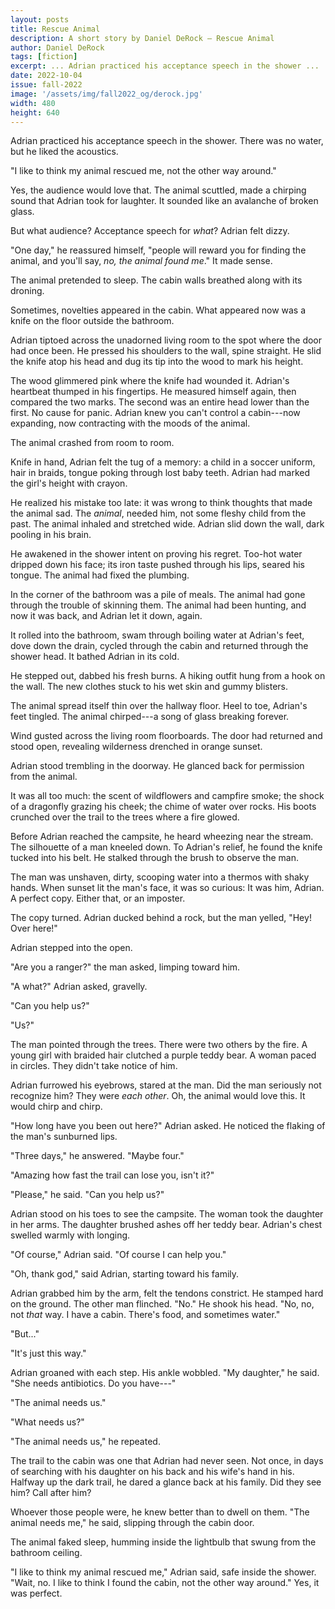 ```yaml
---
layout: posts
title: Rescue Animal
description: A short story by Daniel DeRock – Rescue Animal
author: Daniel DeRock
tags: [fiction]
excerpt: ... Adrian practiced his acceptance speech in the shower ...
date: 2022-10-04
issue: fall-2022
image: '/assets/img/fall2022_og/derock.jpg'
width: 480
height: 640
--- 
```


Adrian practiced his acceptance speech in the shower. There was no
water, but he liked the acoustics.

"I like to think my animal rescued me, not the other way around."

Yes, the audience would love that. The animal scuttled, made a chirping
sound that Adrian took for laughter. It sounded like an avalanche of
broken glass.

But what audience? Acceptance speech for *what*? Adrian felt dizzy.

"One day," he reassured himself, "people will reward you for finding the
animal, and you'll say, *no, the animal found me*." It made sense.

The animal pretended to sleep. The cabin walls breathed along with its
droning.

Sometimes, novelties appeared in the cabin. What appeared now was a
knife on the floor outside the bathroom.

Adrian tiptoed across the unadorned living room to the spot where the
door had once been. He pressed his shoulders to the wall, spine
straight. He slid the knife atop his head and dug its tip into the wood
to mark his height.

The wood glimmered pink where the knife had wounded it. Adrian's
heartbeat thumped in his fingertips. He measured himself again, then
compared the two marks. The second was an entire head lower than the
first. No cause for panic. Adrian knew you can't control a cabin---now
expanding, now contracting with the moods of the animal.

The animal crashed from room to room.

Knife in hand, Adrian felt the tug of a memory: a child in a soccer
uniform, hair in braids, tongue poking through lost baby teeth. Adrian
had marked the girl's height with crayon.

He realized his mistake too late: it was wrong to think thoughts that
made the animal sad. The *animal*, needed him, not some fleshy child
from the past. The animal inhaled and stretched wide. Adrian slid down
the wall, dark pooling in his brain.

He awakened in the shower intent on proving his regret. Too-hot water
dripped down his face; its iron taste pushed through his lips, seared
his tongue. The animal had fixed the plumbing.

In the corner of the bathroom was a pile of meals. The animal had gone
through the trouble of skinning them. The animal had been hunting, and
now it was back, and Adrian let it down, again.

It rolled into the bathroom, swam through boiling water at Adrian's
feet, dove down the drain, cycled through the cabin and returned through
the shower head. It bathed Adrian in its cold.

He stepped out, dabbed his fresh burns. A hiking outfit hung from a hook
on the wall. The new clothes stuck to his wet skin and gummy blisters.

The animal spread itself thin over the hallway floor. Heel to toe,
Adrian's feet tingled. The animal chirped---a song of glass breaking
forever.

Wind gusted across the living room floorboards. The door had returned
and stood open, revealing wilderness drenched in orange sunset.

Adrian stood trembling in the doorway. He glanced back for permission
from the animal.

It was all too much: the scent of wildflowers and campfire smoke; the
shock of a dragonfly grazing his cheek; the chime of water over rocks.
His boots crunched over the trail to the trees where a fire glowed.

Before Adrian reached the campsite, he heard wheezing near the stream.
The silhouette of a man kneeled down. To Adrian's relief, he found the
knife tucked into his belt. He stalked through the brush to observe the
man.

The man was unshaven, dirty, scooping water into a thermos with shaky
hands. When sunset lit the man's face, it was so curious: It was him,
Adrian. A perfect copy. Either that, or an imposter.

The copy turned. Adrian ducked behind a rock, but the man yelled, "Hey!
Over here!"

Adrian stepped into the open.

"Are you a ranger?" the man asked, limping toward him.

"A what?" Adrian asked, gravelly.

"Can you help us?"

"Us?"

The man pointed through the trees. There were two others by the fire. A
young girl with braided hair clutched a purple teddy bear. A woman paced
in circles. They didn't take notice of him.

Adrian furrowed his eyebrows, stared at the man. Did the man seriously
not recognize him? They were *each other*. Oh, the animal would love
this. It would chirp and chirp.

"How long have you been out here?" Adrian asked. He noticed the flaking
of the man's sunburned lips.

"Three days," he answered. "Maybe four."

"Amazing how fast the trail can lose you, isn't it?"

"Please," he said. "Can you help us?"

Adrian stood on his toes to see the campsite. The woman took the
daughter in her arms. The daughter brushed ashes off her teddy bear.
Adrian's chest swelled warmly with longing.

"Of course," Adrian said. "Of course I can help you."

"Oh, thank god," said Adrian, starting toward his family.

Adrian grabbed him by the arm, felt the tendons constrict. He stamped
hard on the ground. The other man flinched. "No." He shook his head.
"No, no, not *that* way. I have a cabin. There's food, and sometimes
water."

"But..."

"It's just this way."

Adrian groaned with each step. His ankle wobbled. "My daughter," he
said. "She needs antibiotics. Do you have---"

"The animal needs us."

"What needs us?"

"The animal needs us," he repeated.

The trail to the cabin was one that Adrian had never seen. Not once, in
days of searching with his daughter on his back and his wife's hand in
his. Halfway up the dark trail, he dared a glance back at his family.
Did they see him? Call after him?

Whoever those people were, he knew better than to dwell on them. "The
animal needs me," he said, slipping through the cabin door.

The animal faked sleep, humming inside the lightbulb that swung from the
bathroom ceiling.

"I like to think my animal rescued me," Adrian said, safe inside the
shower. "Wait, no. I like to think I found the cabin, not the other way
around." Yes, it was perfect.
